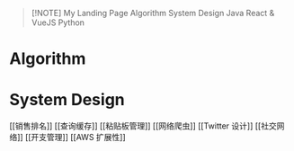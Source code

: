 
> [!NOTE] My Landing Page
> Algorithm
> System Design
> Java
> React & VueJS
> Python

# Algorithm


# System Design
[[销售排名]]
[[查询缓存]]
[[粘贴板管理]]
[[网络爬虫]]
[[Twitter 设计]]
[[社交网络]]
[[开支管理]]
[[AWS 扩展性]]